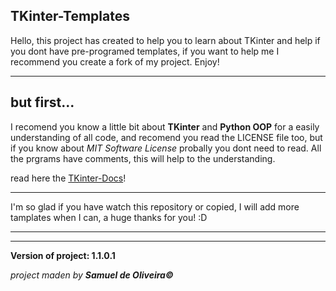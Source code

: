 ## TKinter-Templates
Hello, this project has created to help you to learn about TKinter and help if
you dont have pre-programed templates, if you want to help me I recommend you
create a fork of my project. Enjoy!

---

## but first...
I recomend you know a little bit about **TKinter** and **Python OOP** for 
a easily understanding of all code, and recomend you read the LICENSE file too,
but if you know about *MIT Software License* probally you dont need to read.
All the prgrams have comments, this will help to the understanding.

read here the [TKinter-Docs](tkdocs.com/tutorial/index.html)!

---
I'm so glad if you have watch this repository or copied, I will add more
tamplates when I can, a huge thanks for you! :D

---
---

**Version of project: 1.1.0.1**

*project maden by **Samuel de Oliveira©***
